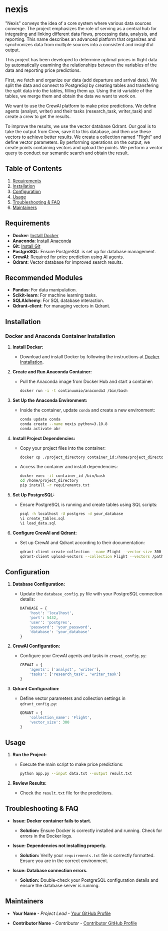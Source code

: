 # nexis

"Nexis" conveys the idea of a core system where various data sources converge. The project emphasizes the role of serving as a central hub for integrating and linking different data flows, processing data, analysis, and reporting. This name describes an advanced platform that organizes and synchronizes data from multiple sources into a consistent and insightful output.

This project has been developed to determine optimal prices in flight data by automatically examining the relationships between the variables of the data and reporting price predictions.

First, we fetch and organize our data (add departure and arrival date). We split the data and connect to PostgreSql by creating tables and transfering the split data into the tables, filling them up. Using the id variable of the tables, we merge them and obtain the data we want to work on.

We want to use the CrewAI platform to make price predictions. We define agents (analyst, writer) and their tasks (research_task, writer_task) and create a crew to get the results.

To improve the results, we use the vector database Qdrant. Our goal is to take the output from Crew, save it to this database, and then use these vectors to achieve better results. We create a collection named "Flight" and define vector parameters. By performing operations on the output, we create points containing vectors and upload the points. We perform a vector query to conduct our semantic search and obtain the result.


## Table of Contents

1. [Requirements](#requirements)
2. [Installation](#installation)
3. [Configuration](#configuration)
4. [Usage](#usage)
5. [Troubleshooting & FAQ](#troubleshooting--faq)
6. [Maintainers](#maintainers)

## Requirements

- **Docker**: [Install Docker](https://docs.docker.com/get-docker/)
- **Anaconda**: [Install Anaconda](https://docs.anaconda.com/anaconda/install/)
- **Git**: [Install Git](https://git-scm.com/book/en/v2/Getting-Started-Installing-Git)
- **PostgreSQL**: Ensure PostgreSQL is set up for database management.
- **CrewAI**: Required for price prediction using AI agents.
- **Qdrant**: Vector database for improved search results.

## Recommended Modules

- **Pandas**: For data manipulation.
- **Scikit-learn**: For machine learning tasks.
- **SQLAlchemy**: For SQL database interaction.
- **Qdrant-client**: For managing vectors in Qdrant.

## Installation

### Docker and Anaconda Container Installation

1. **Install Docker:**
   - Download and install Docker by following the instructions at [Docker Installation](https://docs.docker.com/get-docker/).

2. **Create and Run Anaconda Container:**
   - Pull the Anaconda image from Docker Hub and start a container:

     ```bash
     docker run -i -t continuumio/anaconda3 /bin/bash
     ```

3. **Set Up the Anaconda Environment:**
   - Inside the container, update `conda` and create a new environment:

     ```bash
     conda update conda
     conda create --name nexis python=3.10.8
     conda activate abr
     ```

4. **Install Project Dependencies:**
   - Copy your project files into the container:

     ```bash
     docker cp ./project_directory container_id:/home/project_directory
     ```

   - Access the container and install dependencies:

     ```bash
     docker exec -it container_id /bin/bash
     cd /home/project_directory
     pip install -r requirements.txt
     ```

5. **Set Up PostgreSQL:**
   - Ensure PostgreSQL is running and create tables using SQL scripts:

     ```bash
     psql -h localhost -U postgres -d your_database
     \i create_tables.sql
     \i load_data.sql
     ```

6. **Configure CrewAI and Qdrant:**
   - Set up CrewAI and Qdrant according to their documentation:

     ```bash
     qdrant-client create-collection --name Flight --vector-size 300
     qdrant-client upload-vectors --collection Flight --vectors /path/to/vectors
     ```

## Configuration

1. **Database Configuration:**
   - Update the `database_config.py` file with your PostgreSQL connection details:

     ```python
     DATABASE = {
         'host': 'localhost',
         'port': 5432,
         'user': 'postgres',
         'password': 'your_password',
         'database': 'your_database'
     }
     ```

2. **CrewAI Configuration:**
   - Configure your CrewAI agents and tasks in `crewai_config.py`:

     ```python
     CREWAI = {
         'agents': ['analyst', 'writer'],
         'tasks': ['research_task', 'writer_task']
     }
     ```

3. **Qdrant Configuration:**
   - Define vector parameters and collection settings in `qdrant_config.py`:

     ```python
     QDRANT = {
         'collection_name': 'Flight',
         'vector_size': 300
     }
     ```

## Usage

1. **Run the Project:**
   - Execute the main script to make price predictions:

     ```bash
     python app.py --input data.txt --output result.txt
     ```

2. **Review Results:**
   - Check the `result.txt` file for the predictions.

## Troubleshooting & FAQ

- **Issue: Docker container fails to start.**
  - **Solution:** Ensure Docker is correctly installed and running. Check for errors in the Docker logs.

- **Issue: Dependencies not installing properly.**
  - **Solution:** Verify your `requirements.txt` file is correctly formatted. Ensure you are in the correct environment.

- **Issue: Database connection errors.**
  - **Solution:** Double-check your PostgreSQL configuration details and ensure the database server is running.

## Maintainers

- **Your Name** - *Project Lead* - [Your GitHub Profile](https://github.com/YourGitHubProfile)

- **Contributor Name** - *Contributor* - [Contributor GitHub Profile](https://github.com/ContributorGitHubProfile)

